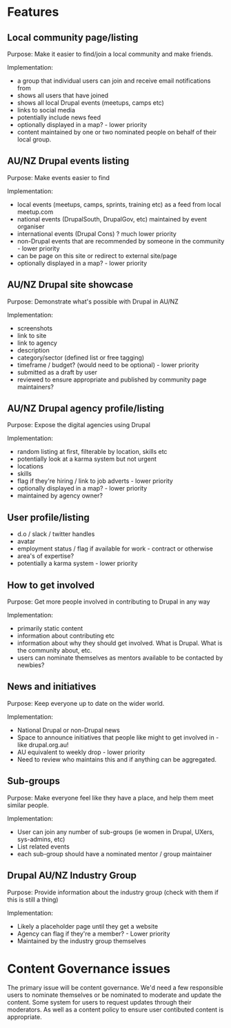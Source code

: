 # Features

## Local community page/listing

Purpose: Make it easier to find/join a local community and make friends.

Implementation:

- a group that individual users can join and receive email notifications from
- shows all users that have joined
- shows all local Drupal events (meetups, camps etc)
- links to social media
- potentially include news feed
- optionally displayed in a map? - lower priority
- content maintained by one or two nominated people on behalf of their local group.

## AU/NZ Drupal events listing

Purpose: Make events easier to find

Implementation:

- local events (meetups, camps, sprints, training etc) as a feed from local meetup.com
- national events (DrupalSouth, DrupalGov, etc) maintained by event organiser
- international events (Drupal Cons) ? much lower priority
- non-Drupal events that are recommended by someone in the community - lower priority
- can be page on this site or redirect to external site/page
- optionally displayed in a map? - lower priority

## AU/NZ Drupal site showcase

Purpose: Demonstrate what's possible with Drupal in AU/NZ

Implementation:

- screenshots
- link to site
- link to agency
- description
- category/sector (defined list or free tagging)
- timeframe / budget? (would need to be optional) - lower priority
- submitted as a draft by user
- reviewed to ensure appropriate and published by community page maintainers?

## AU/NZ Drupal agency profile/listing

Purpose: Expose the digital agencies using Drupal

Implementation:

- random listing at first, filterable by location, skills etc
- potentially look at a karma system but not urgent
- locations
- skills
- flag if they're hiring / link to job adverts - lower priority
- optionally displayed in a map? - lower priority
- maintained by agency owner?

## User profile/listing

- d.o / slack / twitter handles
- avatar
- employment status / flag if available for work - contract or otherwise
- area's of expertise?
- potentially a karma system - lower priority

## How to get involved

Purpose: Get more people involved in contributing to Drupal in any way

Implementation:

- primarily static content
- information about contributing etc
- information about why they should get involved. What is Drupal. What is the community about, etc.
- users can nominate themselves as mentors available to be contacted by newbies?

## News and initiatives

Purpose: Keep everyone up to date on the wider world.

Implementation:

- National Drupal or non-Drupal news
- Space to announce initiatives that people like might to get involved in - like drupal.org.au!
- AU equivalent to weekly drop - lower priority
- Need to review who maintains this and if anything can be aggregated.

## Sub-groups

Purpose: Make everyone feel like they have a place, and help them meet similar people.

Implementation:

- User can join any number of sub-groups (ie women in Drupal, UXers, sys-admins, etc)
- List related events
- each sub-group should have a nominated mentor / group maintainer

## Drupal AU/NZ Industry Group

Purpose: Provide information about the industry group (check with them if this is still a thing)

Implementation:

- Likely a placeholder page until they get a website
- Agency can flag if they're a member? - Lower priority
- Maintained by the industry group themselves

# Content Governance issues

The primary issue will be content governance. We'd need a few responsible users to nominate themselves or be nominated to moderate and update the content. Some system for users to request updates through their moderators. As well as a content policy to ensure user contibuted content is appropriate. 
